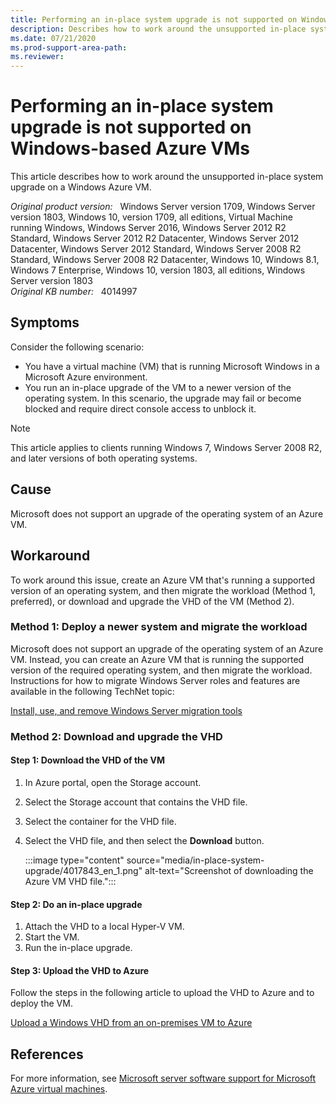 ```yaml
---
title: Performing an in-place system upgrade is not supported on Windows-based Azure VMs
description: Describes how to work around the unsupported in-place system upgrade on a Windows Azure VM.
ms.date: 07/21/2020
ms.prod-support-area-path: 
ms.reviewer: 
---
```

# Performing an in-place system upgrade is not supported on Windows-based Azure VMs

This article describes how to work around the unsupported in-place system upgrade on a Windows Azure VM.

_Original product version:_ &nbsp; Windows Server version 1709, Windows Server version 1803, Windows 10, version 1709, all editions, Virtual Machine running Windows, Windows Server 2016, Windows Server 2012 R2 Standard, Windows Server 2012 R2 Datacenter, Windows Server 2012 Datacenter, Windows Server 2012 Standard, Windows Server 2008 R2 Standard, Windows Server 2008 R2 Datacenter, Windows 10, Windows 8.1, Windows 7 Enterprise, Windows 10, version 1803, all editions, Windows Server version 1803  
_Original KB number:_ &nbsp; 4014997

## Symptoms

Consider the following scenario:

- You have a virtual machine (VM) that is running Microsoft Windows in a Microsoft Azure environment.
- You run an in-place upgrade of the VM to a newer version of the operating system. 
 In this scenario, the upgrade may fail or become blocked and require direct console access to unblock it.

> [!NOTE]
> This article applies to clients running Windows 7, Windows Server 2008 R2, and later versions of both operating systems.

## Cause

Microsoft does not support an upgrade of the operating system of an Azure VM. 

## Workaround

To work around this issue, create an Azure VM that's running a supported version of an operating system, and then migrate the workload (Method 1, preferred), or download and upgrade the VHD of the VM (Method 2).

### Method 1: Deploy a newer system and migrate the workload

Microsoft does not support an upgrade of the operating system of an Azure VM. Instead, you can create an Azure VM that is running the supported version of the required operating system, and then migrate the workload. Instructions for how to migrate Windows Server roles and features are available in the following TechNet topic:

[Install, use, and remove Windows Server migration tools](https://docs.microsoft.com/previous-versions/windows/it-pro/windows-server-2012-R2-and-2012/jj134202(v=ws.11)?redirectedfrom=MSDN)

### Method 2: Download and upgrade the VHD  

#### Step 1: Download the VHD of the VM

1. In Azure portal, open the Storage account.
2. Select the Storage account that contains the VHD file.
3. Select the container for the VHD file.
4. Select the VHD file, and then select the **Download** button.

    :::image type="content" source="media/in-place-system-upgrade/4017843_en_1.png" alt-text="Screenshot of downloading the Azure VM VHD file.":::

#### Step 2: Do an in-place upgrade

1. Attach the VHD to a local Hyper-V VM.
2. Start the VM.
3. Run the in-place upgrade.

#### Step 3: Upload the VHD to Azure

Follow the steps in the following article to upload the VHD to Azure and to deploy the VM.

[Upload a Windows VHD from an on-premises VM to Azure](https://docs.microsoft.com/azure/virtual-machines/windows/upload-image)

## References

For more information, see [Microsoft server software support for Microsoft Azure virtual machines](https://support.microsoft.com/help/2721672).
